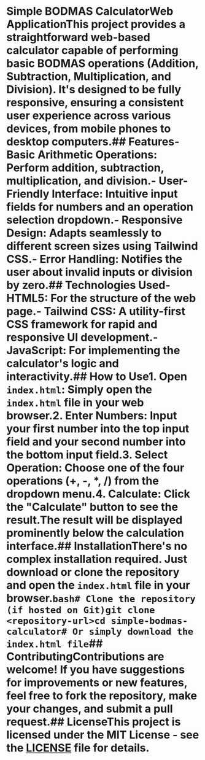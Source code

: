 # Simple BODMAS CalculatorWeb ApplicationThis project provides a straightforward web-based calculator capable of performing basic BODMAS operations (Addition, Subtraction, Multiplication, and Division). It's designed to be fully responsive, ensuring a consistent user experience across various devices, from mobile phones to desktop computers.## Features- **Basic Arithmetic Operations**: Perform addition, subtraction, multiplication, and division.- **User-Friendly Interface**: Intuitive input fields for numbers and an operation selection dropdown.- **Responsive Design**: Adapts seamlessly to different screen sizes using Tailwind CSS.- **Error Handling**: Notifies the user about invalid inputs or division by zero.## Technologies Used- **HTML5**: For the structure of the web page.- **Tailwind CSS**: A utility-first CSS framework for rapid and responsive UI development.- **JavaScript**: For implementing the calculator's logic and interactivity.## How to Use1.  **Open `index.html`**: Simply open the `index.html` file in your web browser.2.  **Enter Numbers**: Input your first number into the top input field and your second number into the bottom input field.3.  **Select Operation**: Choose one of the four operations (+, -, *, /) from the dropdown menu.4.  **Calculate**: Click the "Calculate" button to see the result.The result will be displayed prominently below the calculation interface.## InstallationThere's no complex installation required. Just download or clone the repository and open the `index.html` file in your browser.```bash# Clone the repository (if hosted on Git)git clone <repository-url>cd simple-bodmas-calculator# Or simply download the index.html file```## ContributingContributions are welcome! If you have suggestions for improvements or new features, feel free to fork the repository, make your changes, and submit a pull request.## LicenseThis project is licensed under the MIT License - see the [LICENSE](LICENSE) file for details.
